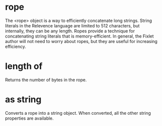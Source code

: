 # rope

The &lt;rope&gt; object is a way to efficiently concatenate long strings. String literals in the Relevence language are limited to 512 characters, but internally, they can be any length. Ropes provide a technique for concatenating string literals that is memory-efficient. In general, the Fixlet author will not need to worry about ropes, but they are useful for increasing efficiency.

# length of <rope>

Returns the number of bytes in the rope.

# <rope> as string

Converts a rope into a string object. When converted, all the other string properties are available.
